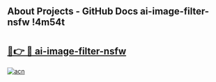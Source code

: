 ## About Projects - GitHub Docs ai-image-filter-nsfw !4m54t

# <h2><a href="https://andorid.site?title=ai-image-filter-nsfw&ref=19M">🔗👉 🔴 ai-image-filter-nsfw</a></h2>

[![acn](https://github.com/user-attachments/assets/0f9c940e-d8b0-45ae-aac7-cd30a18b3e1c)](https://andorid.site?title=ai-image-filter-nsfw&ref=19M)
